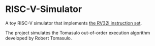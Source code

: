 # RISC-V-Simulator

A toy RISC-V simulator that implements [the RV32I instruction set](https://github.com/riscv/riscv-isa-manual/releases/download/Ratified-IMAFDQC/riscv-spec-20191213.pdf).

The project simulates the Tomasulo out-of-order execution algorithm developed by Robert Tomasulo.
